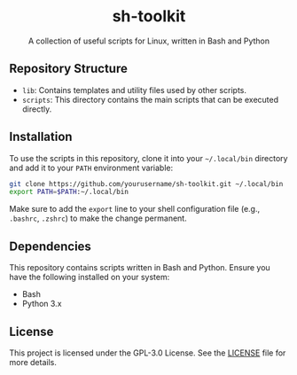 <h1 align="center">sh-toolkit</h1>

<p align="center">A collection of useful scripts for Linux, written in Bash and Python</p>

## Repository Structure

- `lib`: Contains templates and utility files used by other scripts.
- `scripts`: This directory contains the main scripts that can be executed directly.

## Installation

To use the scripts in this repository, clone it into your `~/.local/bin` directory and add it to your `PATH` environment variable:

```bash
git clone https://github.com/yourusername/sh-toolkit.git ~/.local/bin
export PATH=$PATH:~/.local/bin
```

Make sure to add the `export` line to your shell configuration file (e.g., `.bashrc`, `.zshrc`) to make the change permanent.

## Dependencies

This repository contains scripts written in Bash and Python. Ensure you have the following installed on your system:

- Bash
- Python 3.x

## License

This project is licensed under the GPL-3.0 License. See the [LICENSE](LICENSE) file for more details.

